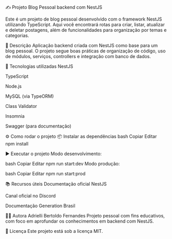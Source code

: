 ✍️ Projeto Blog Pessoal backend com NestJS

Este é um projeto de blog pessoal desenvolvido com o framework NestJS utilizando TypeScript. Aqui você encontrará rotas para criar, listar, atualizar e deletar postagens, além de funcionalidades para organização por temas e categorias.

📌 Descrição
Aplicação backend criada com NestJS como base para um blog pessoal. O projeto segue boas práticas de organização de código, uso de módulos, serviços, controllers e integração com banco de dados.

🚀 Tecnologias utilizadas
NestJS

TypeScript

Node.js

MySQL (via TypeORM)

Class Validator

Insomnia 

Swagger (para documentação)

⚙️ Como rodar o projeto
📦 Instalar as dependências
bash
Copiar
Editar
npm install

▶️ Executar o projeto
Modo desenvolvimento:

bash
Copiar
Editar
npm run start:dev
Modo produção:

bash
Copiar
Editar
npm run start:prod

📚 Recursos úteis
Documentação oficial NestJS

Canal oficial no Discord

Documentação Generation Brasil

👩‍💻 Autora
Adrielli Bertoldo Fernandes
Projeto pessoal com fins educativos, com foco em aprofundar os conhecimentos em backend com NestJS.

📝 Licença
Este projeto está sob a licença MIT.

